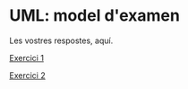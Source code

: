 # UML: model d'examen

Les vostres respostes, aquí.


[Exercici 1](UML_1.png)

[Exercici 2](UML_2.png)
